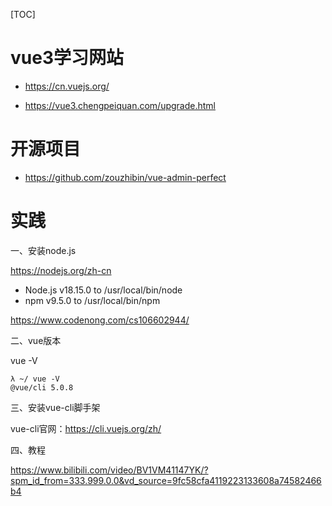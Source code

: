 [TOC]



# vue3学习网站 

- https://cn.vuejs.org/

- https://vue3.chengpeiquan.com/upgrade.html

# 开源项目

- https://github.com/zouzhibin/vue-admin-perfect



# 实践

一、安装node.js

https://nodejs.org/zh-cn

- Node.js v18.15.0 to /usr/local/bin/node
- npm v9.5.0 to /usr/local/bin/npm



https://www.codenong.com/cs106602944/



二、vue版本

vue -V

```shell
λ ~/ vue -V
@vue/cli 5.0.8
```

三、安装vue-cli脚手架

vue-cli官网：https://cli.vuejs.org/zh/



四、教程

https://www.bilibili.com/video/BV1VM41147YK/?spm_id_from=333.999.0.0&vd_source=9fc58cfa4119223133608a74582466b4